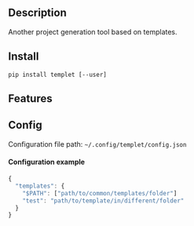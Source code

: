 ## Description
Another project generation tool based on templates.

## Install
`pip install templet [--user]`

## Features

## Config

Configuration file path:
`~/.config/templet/config.json`

#### Configuration example

```javascript
{
  "templates": {
    "$PATH": ["path/to/common/templates/folder"]
    "test": "path/to/template/in/different/folder"
  }
}

```
